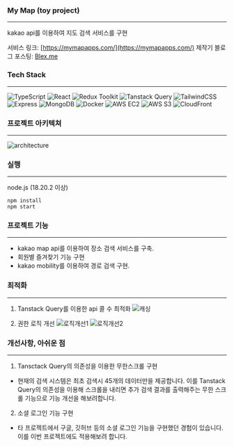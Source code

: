 ### My Map (toy project)

---

kakao api를 이용하여 지도 검색 서비스를 구현

서비스 링크: [https://mymapapps.com/](https://mymapapps.com/)
제작기 블로그 포스팅: [Blex.me](https://blex.me/@kimyoungjo/series/%EC%A7%80%EB%8F%84-%EA%B2%80%EC%83%89-%EC%84%9C%EB%B9%84%EC%8A%A4-%EC%A0%9C%EC%9E%91%EA%B8%B0)

### Tech Stack

---

![TypeScript](https://img.shields.io/badge/-TypeScript-007ACC?style=flat&logo=TypeScript&logoColor=white)
![React](https://img.shields.io/badge/-React-61DAFB?style=flat&logo=React&logoColor=white)
![Redux Toolkit](https://img.shields.io/badge/-Redux%20Toolkit-764ABC?style=flat&logo=Redux&logoColor=white)
![Tanstack Query](https://img.shields.io/badge/-Tanstack%20Query-FF4154?style=flat&logo=React%20Query&logoColor=white)
![TailwindCSS](https://img.shields.io/badge/-TailwindCSS-06B6D4?style=flat&logo=TailwindCSS&logoColor=white)
![Express](https://img.shields.io/badge/-Express-000000?style=flat&logo=Express&logoColor=white)
![MongoDB](https://img.shields.io/badge/-MongoDB-47A248?style=flat&logo=MongoDB&logoColor=white)
![Docker](https://img.shields.io/badge/-Docker-2496ED?style=flat&logo=Docker&logoColor=white)
![AWS EC2](https://img.shields.io/badge/-AWS%20EC2-FF9900?style=flat&logo=Amazon%20EC2&logoColor=white)
![AWS S3](https://img.shields.io/badge/-AWS%20S3-569A31?style=flat&logo=Amazon%20S3&logoColor=white)
![CloudFront](https://img.shields.io/badge/-CloudFront-232F3E?style=flat&logo=Amazon%20AWS&logoColor=white)

### 프로젝트 아키텍쳐

---

![architecture](https://kimyoungjoforum1557.s3.ap-northeast-2.amazonaws.com/my-map-archi.png)


### 실행

---

node.js (18.20.2 이상)

```
npm install
npm start
```

### 프로젝트 기능

---

- kakao map api를 이용하여 장소 검색 서비스를 구축.
- 회원별 즐겨찾기 기능 구현
- kakao mobility를 이용하여 경로 검색 구현.

### 최적화 

---

1. Tanstack Query를 이용한 api 콜 수 최적화
![캐싱](https://kimyoungjoforum1557.s3.ap-northeast-2.amazonaws.com/my-map-content02.png)

2. 권한 로직 개선
![로직개선1](https://kimyoungjoforum1557.s3.ap-northeast-2.amazonaws.com/my-map-content03.png)
![로직개선2](https://kimyoungjoforum1557.s3.ap-northeast-2.amazonaws.com/my-map-content04.png)

### 개선사항, 아쉬운 점

---

1. Tansctack Query의 의존성을 이용한 무한스크롤 구현
 - 현재의 검색 시스템은 최초 검색시 45개의 데이터만을 제공합니다. 이를 Tanstack Query의 의존성을 이용해 스크롤을 내리면 추가 검색 결과를 출력해주는 무한 스크롤 기능으로 기능 개선을 해보려합니다.

2. 소셜 로그인 기능 구현
 - 타 프로젝트에서 구글, 깃허브 등의 소셜 로그인 기능을 구현했던 경험이 있습니다. 이를 이번 프로젝트에도 적용해보려 합니다.
